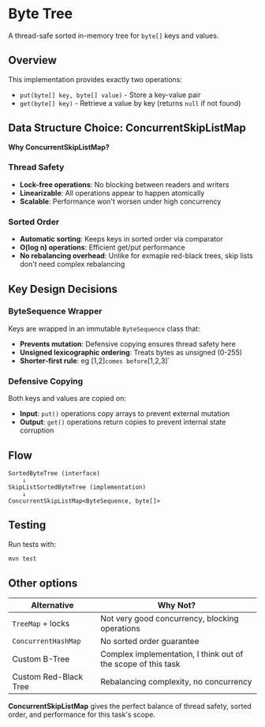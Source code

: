 # Byte Tree

A thread-safe sorted in-memory tree for `byte[]` keys and values.

## Overview

This implementation provides exactly two operations:
- `put(byte[] key, byte[] value)` - Store a key-value pair
- `get(byte[] key)` - Retrieve a value by key (returns `null` if not found)

## Data Structure Choice: ConcurrentSkipListMap

**Why ConcurrentSkipListMap?**

### Thread Safety
- **Lock-free operations**: No blocking between readers and writers
- **Linearizable**: All operations appear to happen atomically
- **Scalable**: Performance won't worsen under high concurrency

### Sorted Order
- **Automatic sorting**: Keeps keys in sorted order via comparator
- **O(log n) operations**: Efficient get/put performance
- **No rebalancing overhead**: Unlike for exmaple red-black trees, skip lists don't need complex rebalancing

## Key Design Decisions

### ByteSequence Wrapper
Keys are wrapped in an immutable `ByteSequence` class that:
- **Prevents mutation**: Defensive copying ensures thread safety here
- **Unsigned lexicographic ordering**: Treats bytes as unsigned (0-255)
- **Shorter-first rule**: eg [1,2]` comes before `[1,2,3]`

### Defensive Copying
Both keys and values are copied on:
- **Input**: `put()` operations copy arrays to prevent external mutation
- **Output**: `get()` operations return copies to prevent internal state corruption

## Flow

```
SortedByteTree (interface)
    ↓
SkipListSortedByteTree (implementation)
    ↓
ConcurrentSkipListMap<ByteSequence, byte[]>
```

## Testing

Run tests with:
```bash
mvn test
```

## Other options

| Alternative | Why Not?                                                      |
|-------------|---------------------------------------------------------------|
| `TreeMap` + locks | Not very good concurrency, blocking operations                |
| `ConcurrentHashMap` | No sorted order guarantee                                     |
| Custom B-Tree | Complex implementation, I think out of the scope of this task |
| Custom Red-Black Tree | Rebalancing complexity, no concurrency                        |

**ConcurrentSkipListMap** gives the perfect balance of thread safety, sorted order, and performance for this task's scope.
